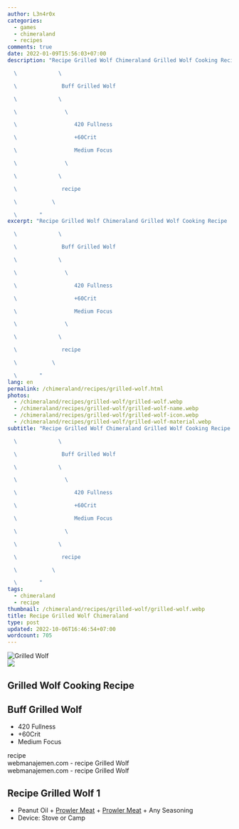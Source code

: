 ```yaml
---
author: L3n4r0x
categories:
  - games
  - chimeraland
  - recipes
comments: true
date: 2022-01-09T15:56:03+07:00
description: "Recipe Grilled Wolf Chimeraland Grilled Wolf Cooking Recipe

  \             \ 

  \              Buff Grilled Wolf

  \             \ 

  \               \ 

  \                  420 Fullness

  \                  +60Crit

  \                  Medium Focus

  \               \ 

  \             \ 

  \              recipe

  \           \ 

  \       "
excerpt: "Recipe Grilled Wolf Chimeraland Grilled Wolf Cooking Recipe

  \             \ 

  \              Buff Grilled Wolf

  \             \ 

  \               \ 

  \                  420 Fullness

  \                  +60Crit

  \                  Medium Focus

  \               \ 

  \             \ 

  \              recipe

  \           \ 

  \       "
lang: en
permalink: /chimeraland/recipes/grilled-wolf.html
photos:
  - /chimeraland/recipes/grilled-wolf/grilled-wolf.webp
  - /chimeraland/recipes/grilled-wolf/grilled-wolf-name.webp
  - /chimeraland/recipes/grilled-wolf/grilled-wolf-icon.webp
  - /chimeraland/recipes/grilled-wolf/grilled-wolf-material.webp
subtitle: "Recipe Grilled Wolf Chimeraland Grilled Wolf Cooking Recipe

  \             \ 

  \              Buff Grilled Wolf

  \             \ 

  \               \ 

  \                  420 Fullness

  \                  +60Crit

  \                  Medium Focus

  \               \ 

  \             \ 

  \              recipe

  \           \ 

  \       "
tags:
  - chimeraland
  - recipe
thumbnail: /chimeraland/recipes/grilled-wolf/grilled-wolf.webp
title: Recipe Grilled Wolf Chimeraland
type: post
updated: 2022-10-06T16:46:54+07:00
wordcount: 705
---
```


<link
  rel="stylesheet"
  href="https://rawcdn.githack.com/dimaslanjaka/Web-Manajemen/870a349/css/bootstrap-5-3-0-alpha3-wrapper.css"
/>
<section id="bootstrap-wrapper">
  <div data-bs-theme="dark">
    <div class="card mb-2">
      <div class="card-body">
        <div class="row g-0">
          <div class="col-sm-4 position-relative mb-2">
            <img
              src="https://www.webmanajemen.com/chimeraland/recipes/grilled-wolf/grilled-wolf-material.webp"
              class="card-img fit-cover w-100 h-100"
              alt="Grilled Wolf"
              data-fancybox="true"
            />
          </div>
          <div class="col-sm-8 mb-2">
            <div class="card-body">
              <div class="d-flex flex-row align-items-center mb-3">
                <img
                  class="d-inline-block me-2"
                  src="https://www.webmanajemen.com/chimeraland/recipes/grilled-wolf/grilled-wolf-icon.webp"
                  width="auto"
                  height="auto"
                  style="vertical-align: middle"
                />
                <h2 class="fs-5">Grilled Wolf Cooking Recipe</h2>
              </div>
              <h2 class="card-title fs-5">Buff Grilled Wolf</h2>
              <div class="card-text">
                <ul>
                  <li>420 Fullness</li>
                  <li>+60Crit</li>
                  <li>Medium Focus</li>
                </ul>
              </div>
              <span class="badge rounded-pill">recipe</span>
            </div>
            <div class="card-footer text-end text-muted mt-auto">
              webmanajemen.com - recipe Grilled Wolf
            </div>
          </div>
        </div>
      </div>
      <div class="card-footer text-end text-muted">
        webmanajemen.com - recipe Grilled Wolf
      </div>
    </div>
    <div class="row mb-2">
      <div class="col-12 col-lg-6 recipe-item mb-2">
        <div class="card">
          <div class="card-body">
            <h2 class="card-title fs-5">Recipe Grilled Wolf 1</h2>
            <div class="card-text">
              <ul>
                <li>
                  Peanut Oil<span> + </span
                  ><a
                    class="text-decoration-none text-primary"
                    href="/chimeraland/materials/prowler-meat.html"
                    >Prowler Meat</a
                  ><span> + </span
                  ><a
                    class="text-decoration-none text-primary"
                    href="/chimeraland/materials/prowler-meat.html"
                    >Prowler Meat</a
                  ><span> + </span>Any Seasoning
                </li>
                <li>Device: Stove or Camp</li>
              </ul>
            </div>
          </div>
        </div>
      </div>
    </div>
  </div>
</section>